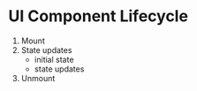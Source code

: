 # UI Component Lifecycle

1. Mount
2. State updates
    - initial state
    - state updates
3. Unmount
